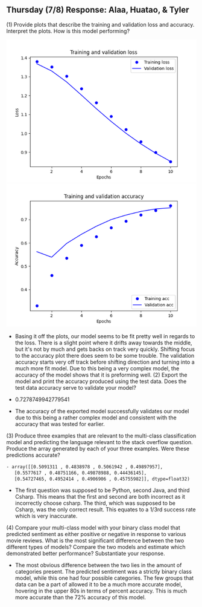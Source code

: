 ## Thursday (7/8) Response: Alaa, Huatao, & Tyler

(1) Provide plots that describe the training and validation loss and accuracy. 
Interpret the plots. How is this model performing?

![img_9.png](img_9.png)
![img_10.png](img_10.png)
-  Basing it off the plots, our model seems to be fit pretty well in regards to the loss. There is a slight point where
it drifts away towards the middle, but it's not by much and gets backs on track very quickly. Shifting focus to the
   accuracy plot there does seem to be some trouble. The validation accuracy starts very off track before shifting
   direction and turning into a much more fit model. Due to this being a very complex model, the accuracy of the model
   shows that it is preforming well.
(2) Export the model and print the accuracy produced 
using the test data. Does the test data accuracy serve to validate your model?

-  0.7278749942779541
   
- The accuracy of the exported model successfully validates our model due to this being a rather complex model and
  consistent with the accuracy that was tested for earlier. 

(3) Produce three examples that are relevant to the multi-class classification model and 
predicting the language relevant to the stack overflow question. 
Produce the array generated by each of your three examples. Were these predictions accurate?

    - array([[0.5091311 , 0.4838978 , 0.5061942 , 0.49897957],
       [0.5577617 , 0.48751166, 0.49878988, 0.44436145],
       [0.54727465, 0.4952414 , 0.4906906 , 0.45755982]], dtype=float32)
- The first question was supposed to be Python, second Java, and third Csharp. This means that the first and second are
both incorrect as it incorrectly choose csharp. The third, which was supposed to be Csharp, was the only correct result.
  This equates to a 1/3rd success rate which is very inaccurate. 

(4) Compare your multi-class model with your binary class model that predicted sentiment as either 
positive or negative in response to various movie reviews. What is the most significant difference between the two 
different types of models? 
Compare the two models and estimate which demonstrated better performance? Substantiate your response.

- The most obvious difference between the two lies in the amount of categories present. The predicted sentiment was a
strictly binary class model, while this one had four possible categories. The few groups that data can be a part of
  allowed it to be a much more accurate model, hovering in the upper 80s in terms of percent accuracy. This is much
  more accurate than the 72% accuracy of this model. 